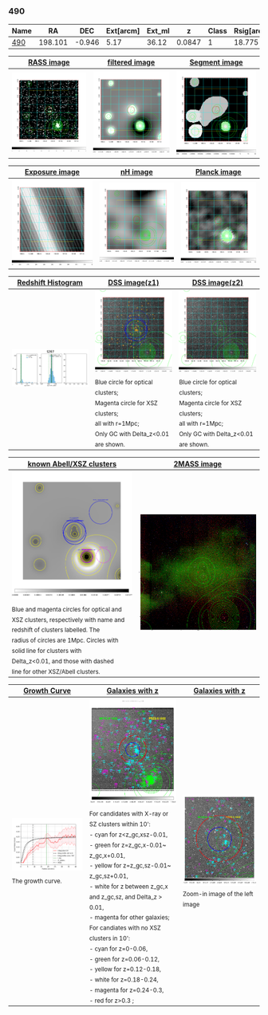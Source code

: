<div STYLE="page-break-after: always;"></div>

### 490

|Name          |RA          |DEC      | Ext[arcm] | Ext_ml | z    | Class| Rsig[arcmin] | CRsig[c/s] | CR500[c/s] | R500[Mpc] |L500[erg/s]|F500[erg/s/cm^2]| M500[Msun]|Tx[keV]|beta|GC(XSZ,Delta_z<0.01)| GC(OPT,Delta_z<0.01)|GC|alias|
|--------------|------------|------------|---|---|-----------|--------|------|------|----|----|----|----|----|----|----|----|----|----|---|
|[490](script/490.md)     | 198.101       | -0.946       | 5.17    | 36.12   | 0.0847 | 1   | 18.775 |0.237 |0.218 |0.850 |7.417e+43 |4.164e-12 |1.893e+14 |3.259 |0.583 |-, |redMaPPer, |-, |t267|

|[RASS image](../image/490/490_img.pdf)|[filtered image](../image/490/490_fil.pdf)|[Segment image](../image/490/490_seg.pdf)|
|-------------------|--------------------|-------------------|
| <img src="../image/490/490_img.png" width="300">  | <img src="../image/490/490_fil.png" width="300">   | <img src="../image/490/490_seg.png" width="300">  |

|[Exposure image](../image/490/490_mex.pdf)| [nH image](../image/490/490_nh.pdf)| [Planck image](../image/490/490_p.pdf)|
|-------------------|--------------------|-------------------|
|<img src="../image/490/490_mex.png" width="300">   | <img src="../image/490/490_nh.png" width="300">    | <img src="../image/490/490_p.png" width="300"> |

|[Redshift Histogram](../image/490/490_zg.pdf) | [DSS image(z1)](../image/490/490_dss_z1.pdf)      |  [DSS image(z2)](../image/490/490_dss_z2.pdf)    |
|-------------------|--------------------|-------------------|
|<img src="../image/490/490_zg.png" width="300"> |<img src="../image/490/490_dss_z1.png" width="300"> <sub><br>Blue circle for optical clusters; <br>Magenta circle for XSZ clusters; <br>all with r=1Mpc; <br>Only GC with Delta_z<0.01 are shown. </sub>| <img src="../image/490/490_dss_z2.png" width="300"><sub><br>Blue circle for optical clusters; <br>Magenta circle for XSZ clusters; <br>all with r=1Mpc; <br>Only GC with Delta_z<0.01 are shown. </sub> |

|[known Abell/XSZ clusters](../image/490/490_m.pdf) | [2MASS image](../image/490/490_2mass.pdf)      |
|-------------------|-------------------|
|<img src=../image/490/490_m.png width="300"> <sub><br>Blue and magenta circles for optical and <br>XSZ clusters, respectively with name and <br>redshift of clusters labelled. The <br>radius of circles are 1Mpc. Circles with <br>solid line for clusters with <br>Delta_z<0.01, and those with dashed <br>line for other XSZ/Abell clusters.        </sub>|<img src="../image/490/490_2mass.png" width="300">  |

|[Growth Curve](../image/490/490_gca_all.png) |[Galaxies with z](../image/490/490_opt_ned.pdf) |[Galaxies with z](../image/490/490_opt_ned_zoom.pdf) |
|-------------------|-------------------|-------------------|
| <img src="../image/490/490_gca_all.png" width="300"> <sub><br>The growth curve.</sub>| <img src=../image/490/490_opt_ned.png width="300"> <br><sub> For candidates with X-ray or SZ clusters within 10': <br> - cyan for z<z_gc,xsz-0.01, <br> - green for z=z_gc,x-0.01~ z_gc,x+0.01, <br> - yellow for z=z_gc,sz-0.01~ z_gc,sz+0.01, <br> - white for z between z_gc,x and z_gc,sz, and Delta_z > 0.01, <br> - magenta for other galaxies; <br>For candiates with no XSZ clusters in 10': <br> - cyan for z=0-0.06, <br> - green for z=0.06-0.12, <br> - yellow for z=0.12-0.18, <br> - white for z=0.18-0.24, <br> - magenta for z=0.24-0.3, <br> - red for z>0.3 ;  </sub>|<img src=../image/490/490_opt_ned_zoom.png width="300">  <br><sub> Zoom-in image of the left image</sub>|




